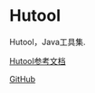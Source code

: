 # Hutool

Hutool，Java工具集.

[Hutool参考文档](https://hutool.cn/docs/#/)

[GitHub](https://github.com/dromara/hutool)

